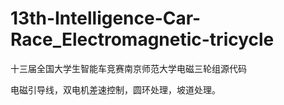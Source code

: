 # 13th-Intelligence-Car-Race_Electromagnetic-tricycle
十三届全国大学生智能车竞赛南京师范大学电磁三轮组源代码

电磁引导线，双电机差速控制，圆环处理，坡道处理。
